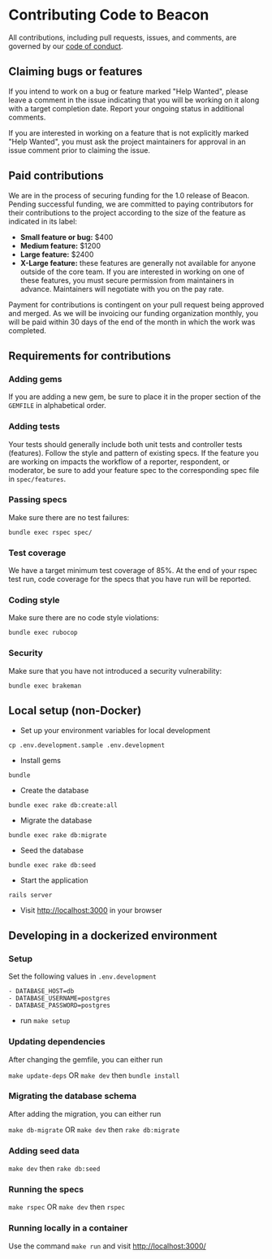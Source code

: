 # Contributing Code to Beacon
All contributions, including pull requests, issues, and comments, are governed by our [code of conduct](https://github.com/ContributorCovenant/beacon/blob/release/CODE_OF_CONDUCT.md).

## Claiming bugs or features
If you intend to work on a bug or feature marked "Help Wanted", please leave a comment in the issue indicating that you will be working on it along with a target completion date. Report your ongoing status in additional comments.

If you are interested in working on a feature that is not explicitly marked "Help Wanted", you must ask the project maintainers for approval in an issue comment prior to claiming the issue.

## Paid contributions
We are in the process of securing funding for the 1.0 release of Beacon. Pending successful funding, we are committed to paying contributors for their contributions to the project according to the size of the feature as indicated in its label:

* **Small feature or bug:** $400
* **Medium feature:** $1200
* **Large feature:** $2400
* **X-Large feature:** these features are generally not available for anyone outside of the core team. If you are interested in working on one of these features, you must secure permission from maintainers in advance. Maintainers will negotiate with you on the pay rate.

Payment for contributions is contingent on your pull request being approved and merged. As we will be invoicing our funding organization monthly, you will be paid within 30 days of the end of the month in which the work was completed.

## Requirements for contributions

### Adding gems
If you are adding a new gem, be sure to place it in the proper section of the `GEMFILE` in alphabetical order.

### Adding tests
Your tests should generally include both unit tests and controller tests (features). Follow the style and pattern of existing specs. If the feature you are working on impacts the workflow of a reporter, respondent, or moderator, be sure to add your feature spec to the corresponding spec file in `spec/features`.

### Passing specs
Make sure there are no test failures:

`bundle exec rspec spec/`

### Test coverage
We have a target minimum test coverage of 85%. At the end of your rspec test run, code coverage for the specs that you have run will be reported.

### Coding style
Make sure there are no code style violations:

`bundle exec rubocop`

### Security
Make sure that you have not introduced a security vulnerability:

`bundle exec brakeman`

## Local setup (non-Docker)

* Set up your environment variables for local development

`cp .env.development.sample .env.development`

* Install gems

`bundle`

* Create the database

`bundle exec rake db:create:all`

* Migrate the database

`bundle exec rake db:migrate`

* Seed the database

`bundle exec rake db:seed`

* Start the application

`rails server`

* Visit [http://localhost:3000](http://localhost:3000) in your browser

## Developing in a dockerized environment

### Setup

Set the following values in `.env.development`

    - DATABASE_HOST=db
    - DATABASE_USERNAME=postgres
    - DATABASE_PASSWORD=postgres

* run `make setup`

### Updating dependencies

After changing the gemfile, you can either run

`make update-deps` OR `make dev` then `bundle install`

### Migrating the database schema

After adding the migration, you can either run

`make db-migrate` OR `make dev` then `rake db:migrate`

### Adding seed data

`make dev` then `rake db:seed`

### Running the specs

`make rspec` OR `make dev` then `rspec`

### Running locally in a container

Use the command `make run` and visit [http://localhost:3000/](http://localhost:3000/)
